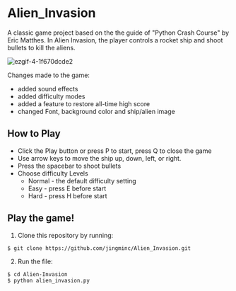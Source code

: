 # Alien_Invasion

A classic game project based on the the guide of "Python Crash Course" by Eric Matthes. 
In Alien Invasion, the player controls a rocket ship and shoot bullets to kill the aliens.

![ezgif-4-1f670dcde2](https://user-images.githubusercontent.com/114419836/195163252-d9f11dce-bc53-451a-92cf-e0ee8a184f51.gif)


Changes made to the game:
- added sound effects
- added difficulty modes
- added a feature to restore all-time high score
- changed Font, background color and ship/alien image

## How to Play
- Click the Play button or press P to start, press Q to close the game
- Use arrow keys to move the ship up, down, left, or right.
- Press the spacebar to shoot bullets
- Choose difficulty Levels
  - Normal - the default difficulty setting
  - Easy - press E before start
  - Hard - press H before start

## Play the game!
1. Clone this repository by running:
```
$ git clone https://github.com/jingminc/Alien_Invasion.git
```
2. Run the file:
```
$ cd Alien-Invasion
$ python alien_invasion.py
```
